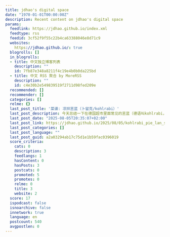 ```yaml
---
title: jdhao's digital space
date: "1970-01-01T00:00:00Z"
description: Recent content on jdhao's digital space
params:
  feedlink: https://jdhao.github.io/index.xml
  feedtype: rss
  feedid: 3cf52f9f55c22b4ca63388046e8d71c9
  websites:
    https://jdhao.github.io/: true
  blogrolls: []
  in_blogrolls:
  - title: 中文独立博客列表
    description: ""
    id: 7fb87e348a8211f4c19e4b0b0da225bd
  - title: 中文 RSS 聚合 by MoreRSS
    description: ""
    id: c4e30b2e549839519f2711d98fed209e
  recommended: []
  recommender: []
  categories: []
  relme: {}
  last_post_title: '菜谱: 凉拌苤蓝（卜留克/kohlrabi）'
  last_post_description: 今天总结一下在德国超市里面常见的苤蓝（德语叫kohlrabi，在中国东北叫“卜留克”) 凉拌的做法。
  last_post_date: "2025-08-05T20:35:07+02:00"
  last_post_link: https://jdhao.github.io/2025/08/05/kohlrabi_pie_lan_salad/
  last_post_categories: []
  last_post_language: ""
  last_post_guid: a2a03294ab17c75d1e1b59fac0396019
  score_criteria:
    cats: 0
    description: 3
    feedlangs: 1
    hasContent: 0
    hasPosts: 3
    postcats: 0
    promoted: 5
    promotes: 0
    relme: 0
    title: 3
    website: 2
  score: 17
  ispodcast: false
  isnoarchive: false
  innetwork: true
  language: en
  postcount: 540
  avgpostlen: 0
---
```

